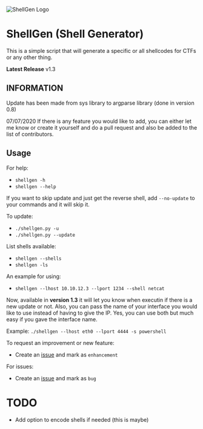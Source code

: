 ![ShellGen Logo](https://raw.githubusercontent.com/realagentwhite/ShellGen/master/logo.png)

# ShellGen (Shell Generator)

This is a simple script that will generate a specific or all shellcodes for CTFs or any other thing.

**Latest Release** v1.3

## INFORMATION

Update has been made from sys library to argparse library (done in version 0.8)

07/07/2020
If there is any feature you would like to add, you can either let me know or
create it yourself and do a pull request and also be added to the list of contributors.

## Usage

For help:
- `shellgen -h`
- `shellgen --help`

If you want to skip update and just get the reverse shell, add `--no-update` to your commands and it will skip it.

To update:
- `./shellgen.py -u`
- `./shellgen.py --update`

List shells available:
- `shellgen --shells`
- `shellgen -ls`

An example for using:
- `shellgen --lhost 10.10.12.3 --lport 1234 --shell netcat`

Now, available in **version 1.3** it will let you know when executin if there is a new update or not.
Also, you can pass the name of your interface you would like to use instead of having to give the IP. Yes, you can use both but much easy if you gave the interface name.

Example: `./shellgen --lhost eth0 --lport 4444 -s powershell`

To request an improvement or new feature:
- Create an [issue](https://github.com/realagentwhite/ShellGen/issues/new) and mark as `enhancement`

For issues:
- Create an [issue](https://github.com/realagentwhite/ShellGen/issues/new) and mark as `bug`


# TODO

- Add option to encode shells if needed (this is maybe)
